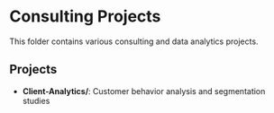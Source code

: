 # Consulting Projects

This folder contains various consulting and data analytics projects.

## Projects

- **Client-Analytics/**: Customer behavior analysis and segmentation studies
